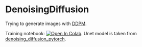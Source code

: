# DenoisingDiffusion

Trying to generate images with [DDPM](https://arxiv.org/abs/2006.11239).

Training notebook:
[![Open In Colab](https://colab.research.google.com/assets/colab-badge.svg)](https://colab.research.google.com/github/Sankek/DenoisingDiffusion/blob/master/training.ipynb). Unet model is taken from [denoising_diffusion_pytorch](https://github.com/lucidrains/denoising-diffusion-pytorch). 
